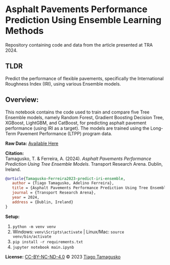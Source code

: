# Asphalt Pavements Performance Prediction Using Ensemble Learning Methods
Repository containing code and data from the article presented at TRA 2024.

## TLDR
Predict the performance of flexible pavements, specifically the International Roughness Index (IRI), using various Ensemble models.

## Overview:
This notebook contains the code used to train and compare five Tree Ensemble models, namely Random Forest, Gradient Boosting Decision Tree, XGBoost, LightGBM, and CatBoost, for predicting asphalt pavement performance (using IRI as a target). The models are trained using the Long-Term Pavement Performance (LTPP) program data.

**Raw Data:** [Available Here](https://infopave.fhwa.dot.gov/DownloadTracker/Bucket/114229)

**Citation:**  
Tamagusko, T. & Ferreira, A. (2024). *Asphalt Pavements Performance Prediction Using Tree Ensemble Models*. Transport Research Arena. Dublin, Ireland.

```bibtex
@article{Tamagusko-Ferreira2023-predict-iri-ensemble,
   author = {Tiago Tamagusko, Adelino Ferreira},
   title = {Asphalt Pavements Performance Prediction Using Tree Ensemble Models},
   journal = {Transport Research Arena},
   year = 2024,
   address = {Dublin, Ireland}
}
```

**Setup:**
1. `python -m venv venv`
2. Windows: `venv\Scripts\activate` | Linux/Mac: `source venv/bin/activate`
3. `pip install -r requirements.txt`
4. `jupyter notebook main.ipynb`

**License:** [CC-BY-NC-ND-4.0](LICENSE) © 2023 [Tiago Tamagusko](https://github.com/tamagusko)
